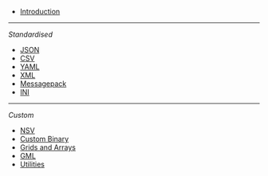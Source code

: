 - [Introduction](README)

---

*Standardised*

- [JSON](json)
- [CSV](csv)
- [YAML](yaml)
- [XML](xml)
- [Messagepack](messagepack)
- [INI](ini)

---

*Custom*

- [NSV](nsv)
- [Custom Binary](custom-binary)
- [Grids and Arrays](grids-and-arrays)
- [GML](gml)
- [Utilities](utilities)